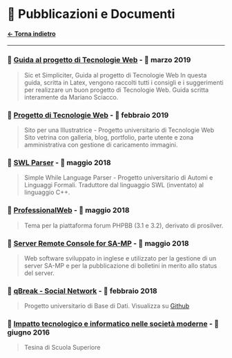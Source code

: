 
# 📜 Pubblicazioni e Documenti
#### [← Torna indietro](./)

---

### 📌 [Guida al progetto di Tecnologie Web](http://public.marianosciacco.it/guida_tecweb_unipd.pdf) - 📅 marzo 2019

> Sic et Simpliciter, Guida al progetto di Tecnologie Web 
In questa guida, scritta in Latex, vengono raccolti tutti i consigli e i suggerimenti per realizzare un buon progetto di Tecnologie Web. Guida scritta interamente da Mariano Sciacco.


### 📌 [Progetto di Tecnologie Web](http://tecweb.marianosciacco.it) - 📅 febbraio 2019

> Sito per una Illustratrice - Progetto universitario di Tecnologie Web 
Sito vetrina con galleria, blog, portfolio, parte utente e zona amministrativa con gestione di caricamento immagini.


### 📌 [SWL Parser](http://swl.marianosciacco.it) - 📅 maggio 2018

> Simple While Language Parser - Progetto universitario di Automi e Linguaggi Formali. 
Traduttore dal linguaggio SWL (inventato) al linguaggio C++.


### 📌 [ProfessionalWeb](http://pw.marianosciacco.it) - 📅 maggio 2018

> Tema per la piattaforma forum PHPBB (3.1 e 3.2), derivato di prosilver.


### 📌 [Server Remote Console for SA-MP](https://github.com/Maxelweb/ServerRemoteConsoleSAMP) - 📅 maggio 2018

> Web software sviluppato in inglese e utilizzato per la gestione di un server SA-MP e per la pubblicazione di bolletini in merito allo status del server.


### 📌 [qBreak - Social Network](http://public.marianosciacco.it/qbreak_unipd.pdf) - 📅 febbraio 2018

> Progetto universitario di Base di Dati. Visualizza su [Github](https://github.com/Maxelweb/qBreakDatabaseUNIPD)


### 📌 [Impatto tecnologico e informatico nelle società moderne](http://public.marianosciacco.it/tesina_superiori.pdf) - 📅 giugno 2016

> Tesina di Scuola Superiore









